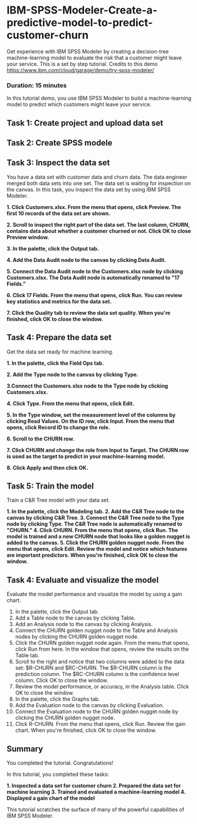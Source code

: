 # IBM-SPSS-Modeler-Create-a-predictive-model-to-predict-customer-churn
Get experience with IBM SPSS Modeler by creating a decision-tree machine-learning model to evaluate the risk that a customer might leave your service. This is a set by step tutorial. Credits to this demo https://www.ibm.com/cloud/garage/demo/try-spss-modeler/

### Duration: 15 minutes
In this tutorial demo, you use IBM SPSS Modeler to build a machine-learning model to predict which customers might leave your service.

## Task 1: Create project and upload data set

## Task 2: Create SPSS modele

## Task 3: Inspect the data set
You have a data set with customer data and churn data. The data engineer merged both data sets into one set. The data set is waiting for inspection on the canvas. In this task, you inspect the data set by using IBM SPSS Modeler.

**1. Click Customers.xlsx. From the menu that opens, click Preview. The first 10 records of the data set are shown.**

**2. Scroll to inspect the right part of the data set. The last column, CHURN, contains data about whether a customer churned or not. Click OK to close Preview window.**

**3. In the palette, click the Output tab.**

**4. Add the Data Audit node to the canvas by clicking Data Audit.**

**5. Connect the Data Audit node to the Customers.xlsx node by clicking Customers.xlsx. The Data Audit node is automatically renamed to "17 Fields."**

**6. Click 17 Fields. From the menu that opens, click Run. You can review key statistics and metrics for the data set.**

**7. Click the Quality tab to review the data set quality. When you're finished, click OK to close the window.**

## Task 4: Prepare the data set
Get the data set ready for machine learning.

**1. In the palette, click the Field Ops tab.**

**2. Add the Type node to the canvas by clicking Type.**

**3.Connect the Customers.xlsx node to the Type node by clicking Customers.xlsx.**

**4. Click Type. From the menu that opens, click Edit.**

**5. In the Type window, set the measurement level of the columns by clicking Read Values. On the ID row, click Input. From the menu that opens, click Record ID to change the role.**

**6. Scroll to the CHURN row.**

**7. Click CHURN and change the role from Input to Target. The CHURN row is used as the target to predict in your machine-learning model.**

**8. Click Apply and then click OK.**

## Task 5: Train the model
Train a C&R Tree model with your data set.

**1. In the palette, click the Modeling tab.
2. Add the C&R Tree node to the canvas by clicking C&R Tree.
3. Connect the C&R Tree node to the Type node by clicking Type. The C&R Tree node is automatically renamed to "CHURN."
4. Click CHURN. From the menu that opens, click Run. The model is trained and a new CHURN node that looks like a golden nugget is added to the canvas.
5. Click the CHURN golden nugget node. From the menu that opens, click Edit. Review the model and notice which features are important predictors. When you're finished, click OK to close the window.**

## Task 4: Evaluate and visualize the model
Evaluate the model performance and visualize the model by using a gain chart.

1. In the palette, click the Output tab.
2. Add a Table node to the canvas by clicking Table.
3. Add an Analysis node to the canvas by clicking Analysis.
4. Connect the CHURN golden nugget node to the Table and Analysis nodes by clicking the CHURN golden nugget node.
5. Click the CHURN golden nugget node again. From the menu that opens, click Run from here. In the window that opens, review the results on the Table tab.
6. Scroll to the right and notice that two columns were added to the data set: $R-CHURN and $RC-CHURN. The $R-CHURN column is the prediction column. The $RC-CHURN column is the confidence level column. Click OK to close the window.
7. Review the model performance, or accuracy, in the Analysis table. Click OK to close the window.
8. In the palette, click the Graphs tab.
9. Add the Evaluation node to the canvas by clicking Evaluation.
10. Connect the Evaluation node to the CHURN golden nugget node by clicking the CHURN golden nugget node.
11. Click R-CHURN. From the menu that opens, click Run. Review the gain chart. When you're finished, click OK to close the window.

## Summary

You completed the tutorial. Congratulations!

In this tutorial, you completed these tasks:

**1. Inspected a data set for customer churn
2. Prepared the data set for machine learning
3. Trained and evaluated a machine-learning model
4. Displayed a gain chart of the model**

This tutorial scratches the surface of many of the powerful capabilities of IBM SPSS Modeler. 
